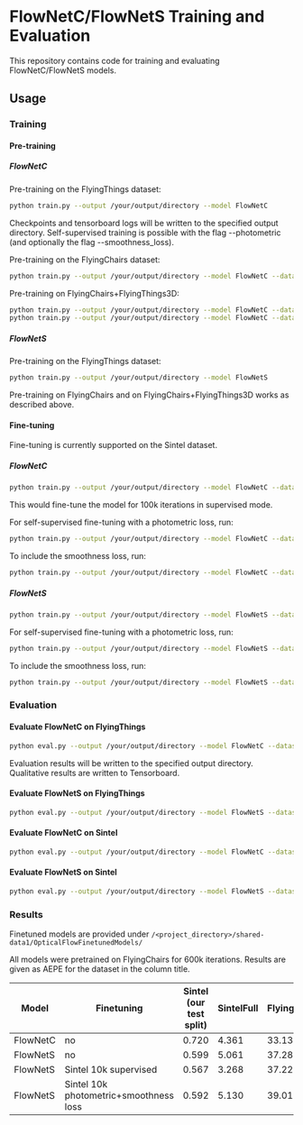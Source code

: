 # FlowNetC/FlowNetS Training and Evaluation

This repository contains code for training and evaluating FlowNetC/FlowNetS models.

## Usage

### Training

#### Pre-training

##### FlowNetC

Pre-training on the FlyingThings dataset:

```bash
python train.py --output /your/output/directory --model FlowNetC
```

Checkpoints and tensorboard logs will be written to the specified output directory.
Self-supervised training is possible with the flag 
--photometric (and optionally the flag --smoothness_loss).

Pre-training on the FlyingChairs dataset:

```bash
python train.py --output /your/output/directory --model FlowNetC --dataset FlyingChairs
```

Pre-training on FlyingChairs+FlyingThings3D:

```bash
python train.py --output /your/output/directory --model FlowNetC --dataset FlyingChairs --iterations 300000
python train.py --output /your/output/directory --model FlowNetC --dataset FlyingThings3D --restore /path/to/chkpt/checkpoint-train-iter-000300000.pt --completed_iterations 300000 --iterations 600000
```

##### FlowNetS

Pre-training on the FlyingThings dataset:

```bash
python train.py --output /your/output/directory --model FlowNetS
```

Pre-training on FlyingChairs and on FlyingChairs+FlyingThings3D works as described above.

#### Fine-tuning

Fine-tuning is currently supported on the Sintel dataset.

##### FlowNetC

```bash
python train.py --output /your/output/directory --model FlowNetC --dataset Sintel --restore /path/to/chkpt/checkpoint-model-iter-000600000.pt --completed_iterations 600000 --iterations 700000
```

This would fine-tune the model for 100k iterations in supervised mode.

For self-supervised fine-tuning with a photometric loss, run:

```bash
python train.py --output /your/output/directory --model FlowNetC --dataset Sintel --restore /path/to/chkpt/checkpoint-model-iter-000600000.pt --completed_iterations 600000 --iterations 700000 --photometric
```

To include the smoothness loss, run:

```bash
python train.py --output /your/output/directory --model FlowNetC --dataset Sintel --restore /path/to/chkpt/checkpoint-model-iter-000600000.pt --completed_iterations 600000 --iterations 700000 --photometric --smoothness_loss
```

##### FlowNetS

```bash
python train.py --output /your/output/directory --model FlowNetS --dataset Sintel --restore /path/to/chkpt/checkpoint-model-iter-000600000.pt --completed_iterations 600000 --iterations 700000
```

For self-supervised fine-tuning with a photometric loss, run:

```bash
python train.py --output /your/output/directory --model FlowNetS --dataset Sintel --restore /path/to/chkpt/checkpoint-model-iter-000600000.pt --completed_iterations 600000 --iterations 700000 --photometric
```

To include the smoothness loss, run:

```bash
python train.py --output /your/output/directory --model FlowNetS --dataset Sintel --restore /path/to/chkpt/checkpoint-model-iter-000600000.pt --completed_iterations 600000 --iterations 700000 --photometric --smoothness_loss
```

### Evaluation

#### Evaluate FlowNetC on FlyingThings

```bash
python eval.py --output /your/output/directory --model FlowNetC --dataset FlyingThings3D --restore /path/to/chkpt/checkpoint-model-iter-000600000.pt
```

Evaluation results will be written to the specified output directory.
Qualitative results are written to Tensorboard.

#### Evaluate FlowNetS on FlyingThings

```bash
python eval.py --output /your/output/directory --model FlowNetS --dataset FlyingThings3D --restore /path/to/chkpt/checkpoint-model-iter-000600000.pt
```

#### Evaluate FlowNetC on Sintel

```bash
python eval.py --output /your/output/directory --model FlowNetC --dataset Sintel --restore /path/to/chkpt/checkpoint-model-iter-000600000.pt
```

#### Evaluate FlowNetS on Sintel

```bash
python eval.py --output /your/output/directory --model FlowNetS --dataset Sintel --restore /path/to/chkpt/checkpoint-model-iter-000600000.pt
```

### Results

Finetuned models are provided under
`/<project_directory>/shared-data1/OpticalFlowFinetunedModels/`

All models were pretrained on FlyingChairs for 600k iterations. Results are given as AEPE for the dataset in the column title.

| Model    | Finetuning                             | Sintel (our test split) | SintelFull | FlyingThings3D |
| -------- | -------------------------------------- | ----------------------- | ---------- | -------------- |
| FlowNetC | no                                     | 0.720                   | 4.361      | 33.136         |
| FlowNetS | no                                     | 0.599                   | 5.061      | 37.280         |
| FlowNetS | Sintel 10k supervised                  | 0.567                   | 3.268      | 37.224         |
| FlowNetS | Sintel 10k photometric+smoothness loss | 0.592                   | 5.130      | 39.012         |

